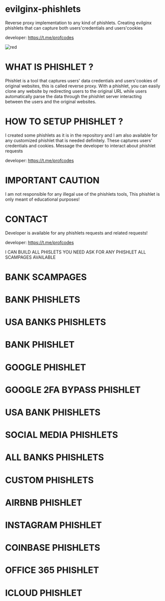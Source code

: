 # evilginx-phishlets
Reverse proxy implementation to any kind of phishlets. Creating evilginx phishlets that can capture both users'credentials and users'cookies

developer: https://t.me/profcodes

![red](https://github.com/user-attachments/assets/97227296-8e10-47e2-9eac-e98b8aea21d6)

# WHAT IS PHISHLET ?
Phishlet is a tool that captures users' data credentials and users'cookies of original websites, this is called reverse proxy.
With a phishlet, you can easily clone any website by redirecting users to the original URL while users automatically parse the data through the phishlet server interacting between the users and the original websites.

# HOW TO SETUP PHISHLET ?
I created some phishlets as it is in the repository and I am also available for any customized phishlet that is needed definitely. These captures users' credentials and cookies.
Message the developer to interact about phishlet requests 

developer: https://t.me/profcodes

# IMPORTANT CAUTION
I am not responsible for any illegal use of the phishlets tools, This phishlet is only meant of educational purposes!

# CONTACT
Developer is available for any phishlets requests and related requests!

developer: https://t.me/profcodes

I CAN BUILD ALL PHISLETS YOU NEED
ASK FOR ANY PHISHLET
ALL SCAMPAGES AVAILABLE
# BANK SCAMPAGES
# BANK PHISHLETS
# USA BANKS PHISHLETS
# BANK PHISHLET
# GOOGLE PHISHLET
# GOOGLE 2FA BYPASS PHISHLET
# USA BANK PHISHLETS
# SOCIAL MEDIA PHISHLETS
# ALL BANKS PHISHLETS
# CUSTOM PHISHLETS
# AIRBNB PHISHLET
# INSTAGRAM PHISHLET
# COINBASE PHISHLETS
# OFFICE 365 PHISHLET
# ICLOUD PHISHLET

